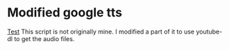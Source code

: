 # Modified google tts
<u>Test</u>
This script is not originally mine.
I modified a part of it to use youtube-dl to get the audio files.
